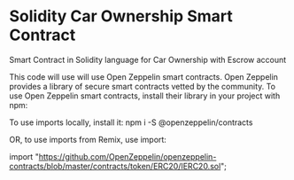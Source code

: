 # Solidity Car Ownership Smart Contract
Smart Contract in Solidity language for Car Ownership with Escrow account

This code will use will use Open Zeppelin smart contracts. 
Open Zeppelin provides a library of secure smart contracts vetted by the community. 
To use Open Zeppelin smart contracts, install their library in your project with npm:

To use imports locally, install it:
npm i -S @openzeppelin/contracts

OR, to use imports from Remix, use import:


import "https://github.com/OpenZeppelin/openzeppelin-contracts/blob/master/contracts/token/ERC20/IERC20.sol";


